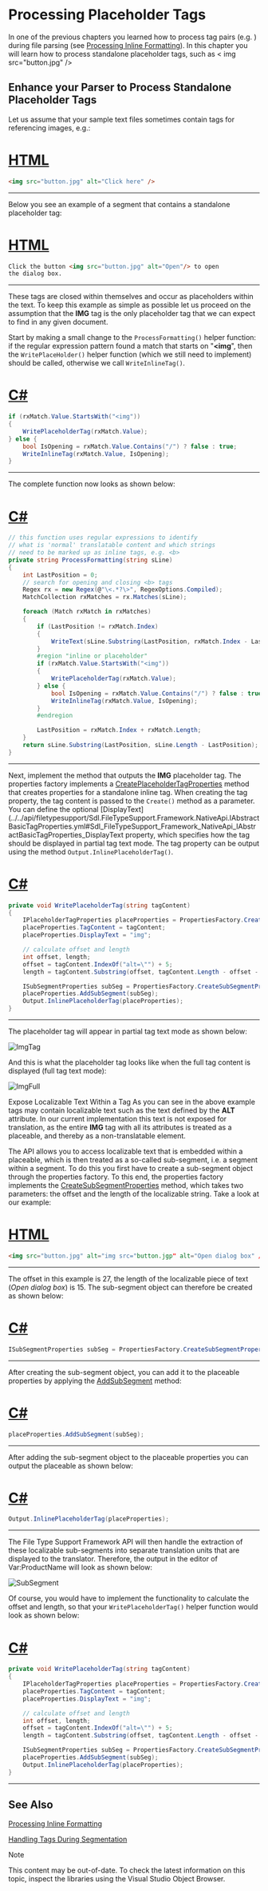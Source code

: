 Processing Placeholder Tags
===

In one of the previous chapters you learned how to process tag pairs (e.g. <b></b>) during file parsing (see [Processing Inline Formatting](processing_inline_formatting.md)). In this chapter you will learn how to process standalone placeholder tags, such as < img src="button.jpg" />

Enhance your Parser to Process Standalone Placeholder Tags
--

Let us assume that your sample text files sometimes contain tags for referencing images, e.g.:

# [HTML](#tab/tabid-1)
```html
<img src="button.jpg" alt="Click here" />
```
***

Below you see an example of a segment that contains a standalone placeholder tag:

# [HTML](#tab/tabid-2)
```html
Click the button <img src="button.jpg" alt="Open"/> to open 
the dialog box.
```
***

These tags are closed within themselves and occur as placeholders within the text. To keep this example as simple as possible let us proceed on the assumption that the **IMG** tag is the only placeholder tag that we can expect to find in any given document.

Start by making a small change to the ```ProcessFormatting()``` helper function: if the regular expression pattern found a match that starts on "**<img**", then the ```WritePlaceHolder()``` helper function (which we still need to implement) should be called, otherwise we call ```WriteInlineTag()```.

# [C#](#tab/tabid-3)
```cs
if (rxMatch.Value.StartsWith("<img"))
{
    WritePlaceholderTag(rxMatch.Value);
} else {
    bool IsOpening = rxMatch.Value.Contains("/") ? false : true;
    WriteInlineTag(rxMatch.Value, IsOpening);
}
```
***

The complete function now looks as shown below:

# [C#](#tab/tabid-4)
```cs
// this function uses regular expressions to identify
// what is 'normal' translatable content and which strings
// need to be marked up as inline tags, e.g. <b>
private string ProcessFormatting(string sLine)
{
    int LastPosition = 0;
    // search for opening and closing <b> tags
    Regex rx = new Regex(@"\<.*?\>", RegexOptions.Compiled);
    MatchCollection rxMatches = rx.Matches(sLine);

    foreach (Match rxMatch in rxMatches)
    {
        if (LastPosition != rxMatch.Index)
        {
            WriteText(sLine.Substring(LastPosition, rxMatch.Index - LastPosition));
        }
        #region "inline or placeholder"
        if (rxMatch.Value.StartsWith("<img"))
        {
            WritePlaceholderTag(rxMatch.Value);
        } else {
            bool IsOpening = rxMatch.Value.Contains("/") ? false : true;
            WriteInlineTag(rxMatch.Value, IsOpening);
        }
        #endregion

        LastPosition = rxMatch.Index + rxMatch.Length;
    }
    return sLine.Substring(LastPosition, sLine.Length - LastPosition);
}
```
***


Next, implement the method that outputs the **IMG** placeholder tag. The properties factory implements a [CreatePlaceholderTagProperties](../../api/filetypesupport/Sdl.FileTypeSupport.Framework.NativeApi.IPropertiesFactory.yml#Sdl_FileTypeSupport_Framework_NativeApi_IPropertiesFactory_CreatePlaceholderTagProperties_System_String_) method that creates properties for a standalone inline tag. When creating the tag property, the tag content is passed to the ```Create()``` method as a parameter. You can define the optional [DisplayText](../../api/filetypesupport/Sdl.FileTypeSupport.Framework.NativeApi.IAbstractBasicTagProperties.yml#Sdl_FileTypeSupport_Framework_NativeApi_IAbstractBasicTagProperties_DisplayText property, which specifies how the tag should be displayed in partial tag text mode. The tag property can be output using the method ```Output.InlinePlaceholderTag()```.

# [C#](#tab/tabid-5)
```cs
private void WritePlaceholderTag(string tagContent)
{
    IPlaceholderTagProperties placeProperties = PropertiesFactory.CreatePlaceholderTagProperties(tagContent);
    placeProperties.TagContent = tagContent;
    placeProperties.DisplayText = "img";

    // calculate offset and length
    int offset, length;
    offset = tagContent.IndexOf("alt=\"") + 5;
    length = tagContent.Substring(offset, tagContent.Length - offset - 4).Length;

    ISubSegmentProperties subSeg = PropertiesFactory.CreateSubSegmentProperties(offset, length);
    placeProperties.AddSubSegment(subSeg);
    Output.InlinePlaceholderTag(placeProperties);
}
```
***

The placeholder tag will appear in partial tag text mode as shown below:

![ImgTag](images/ImgTag.jpg)

And this is what the placeholder tag looks like when the full tag content is displayed (full tag text mode):

![ImgFull](images/ImgFull.jpg)

Expose Localizable Text Within a Tag
As you can see in the above example tags may contain localizable text such as the text defined by the **ALT** attribute. In our current implementation this text is not exposed for translation, as the entire **IMG** tag with all its attributes is treated as a placeable, and thereby as a non-translatable element.

The API allows you to access localizable text that is embedded within a placeable, which is then treated as a so-called sub-segment, i.e. a segment within a segment. To do this you first have to create a sub-segment object through the properties factory. To this end, the properties factory implements the [CreateSubSegmentProperties](../../api/filetypesupport/Sdl.FileTypeSupport.Framework.NativeApi.IPropertiesFactory.yml#Sdl_FileTypeSupport_Framework_NativeApi_IPropertiesFactory_CreateSubSegmentProperties_System_Int32_System_Int32_) method, which takes two parameters: the offset and the length of the localizable string. Take a look at our example:

# [HTML](#tab/tabid-6)
```html
<img src="button.jpg" alt="img src="button.jgp" alt="Open dialog box" /"/>
```
***

The offset in this example is 27, the length of the localizable piece of text (*Open dialog box*) is 15. The sub-segment object can therefore be created as shown below:

# [C#](#tab/tabid-7)
```cs
ISubSegmentProperties subSeg = PropertiesFactory.CreateSubSegmentProperties(27, 15);
```
***

After creating the sub-segment object, you can add it to the placeable properties by applying the [AddSubSegment](../../api/filetypesupport/Sdl.FileTypeSupport.Framework.NativeApi.IAbstractTagProperties.yml#Sdl_FileTypeSupport_Framework_NativeApi_IAbstractTagProperties_AddSubSegment_Sdl_FileTypeSupport_Framework_NativeApi_ISubSegmentProperties_) method:

# [C#](#tab/tabid-8)
```cs
placeProperties.AddSubSegment(subSeg);
```
***

After adding the sub-segment object to the placeable properties you can output the placeable as shown below:

# [C#](#tab/tabid-9)
```cs
Output.InlinePlaceholderTag(placeProperties);
```
***

The  File Type Support Framework API will then handle the extraction of these localizable sub-segments into separate translation units that are displayed to the translator. Therefore, the output in the editor of Var:ProductName will look as shown below:

![SubSegment](images/SubSegment.jpg)

Of course, you would have to implement the functionality to calculate the offset and length, so that your ```WritePlaceholderTag()``` helper function would look as shown below:

# [C#](#tab/tabid-10)
```cs
private void WritePlaceholderTag(string tagContent)
{
    IPlaceholderTagProperties placeProperties = PropertiesFactory.CreatePlaceholderTagProperties(tagContent);
    placeProperties.TagContent = tagContent;
    placeProperties.DisplayText = "img";

    // calculate offset and length
    int offset, length;
    offset = tagContent.IndexOf("alt=\"") + 5;
    length = tagContent.Substring(offset, tagContent.Length - offset - 4).Length;

    ISubSegmentProperties subSeg = PropertiesFactory.CreateSubSegmentProperties(offset, length);
    placeProperties.AddSubSegment(subSeg);
    Output.InlinePlaceholderTag(placeProperties);
}
```
***

See Also
--



[Processing Inline Formatting](processing_inline_formatting.md)

[Handling Tags During Segmentation](handling_tags_during_segmentation.md)

>[!NOTE]
>
> This content may be out-of-date. To check the latest information on this topic, inspect the libraries using the Visual Studio Object Browser.
